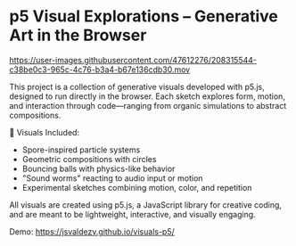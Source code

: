 # p5 Visual Explorations – Generative Art in the Browser

https://user-images.githubusercontent.com/47612276/208315544-c38be0c3-965c-4c76-b3a4-b67e136cdb30.mov

This project is a collection of generative visuals developed with p5.js, designed to run directly in the browser. Each sketch explores form, motion, and interaction through code—ranging from organic simulations to abstract compositions.

🎨 Visuals Included:

- Spore-inspired particle systems
- Geometric compositions with circles
- Bouncing balls with physics-like behavior
- "Sound worms" reacting to audio input or motion
- Experimental sketches combining motion, color, and repetition

All visuals are created using p5.js, a JavaScript library for creative coding, and are meant to be lightweight, interactive, and visually engaging.

Demo: https://jsvaldezv.github.io/visuals-p5/
